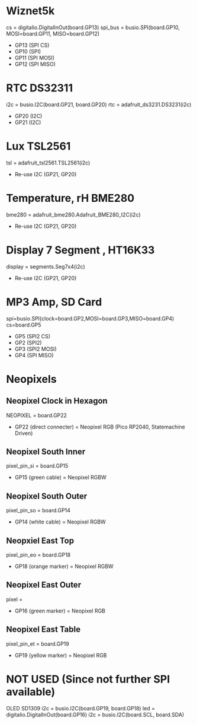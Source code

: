 # Wiznet5k
cs = digitalio.DigitalInOut(board.GP13)
spi_bus = busio.SPI(board.GP10, MOSI=board.GP11, MISO=board.GP12)
- GP13 (SPI CS)
- GP10 (SPI)
- GP11 (SPI MOSI)
- GP12 (SPI MISO)

# RTC DS32311
i2c = busio.I2C(board.GP21, board.GP20)
rtc = adafruit_ds3231.DS3231(i2c)
- GP20 (I2C)
- GP21 (I2C)

# Lux TSL2561
tsl = adafruit_tsl2561.TSL2561(i2c)
- Re-use I2C (GP21, GP20)

# Temperature, rH BME280
bme280 = adafruit_bme280.Adafruit_BME280_I2C(i2c)
- Re-use I2C (GP21, GP20)

# Display 7 Segment , HT16K33
display = segments.Seg7x4(i2c)
- Re-use I2C (GP21, GP20)

# MP3 Amp, SD Card
spi=busio.SPI(clock=board.GP2,MOSI=board.GP3,MISO=board.GP4)
cs=board.GP5
- GP5 (SPI2 CS)
- GP2 (SPI2)
- GP3 (SPI2 MOSI)
- GP4 (SPI MISO)

# Neopixels
## Neopixel Clock in Hexagon
NEOPIXEL = board.GP22
- GP22 (direct connecter) = Neopixel RGB (Pico RP2040, Statemachine Driven)

## Neopixel South Inner
pixel_pin_si = board.GP15
- GP15 (green cable) = Neopixel RGBW

## Neopixel South Outer
pixel_pin_so = board.GP14
- GP14 (white cable) = Neopixel RGBW

## Neopxiel East Top
pixel_pin_eo = board.GP18
- GP18 (orange marker) = Neopixel RGBW

## Neopixel East Outer
pixel =
- GP16 (green marker) = Neopixel RGB

## Neopixel East Table
pixel_pin_et = board.GP19
- GP19 (yellow marker) = Neopixel RGB

# NOT USED (Since not further SPI available)
   OLED SD1309
   i2c = busio.I2C(board.GP19, board.GP18) 
   led = digitalio.DigitalInOut(board.GP16)
   i2c = busio.I2C(board.SCL, board.SDA)
